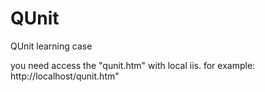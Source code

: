 # QUnit
QUnit learning case

you need access the "qunit.htm" with local iis. for example: http://localhost/qunit.htm"
